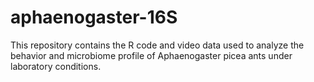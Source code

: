 # aphaenogaster-16S

This repository contains the R code and video data used to analyze the behavior and microbiome profile of Aphaenogaster picea ants under laboratory conditions.
